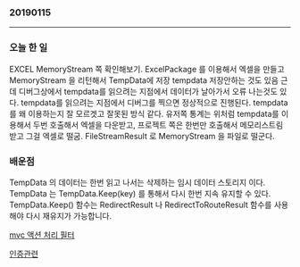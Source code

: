 ### 20190115
---
### 오늘 한 일
EXCEL MemoryStream 쪽 확인해보기.
ExcelPackage 를 이용해서 엑셀을 만들고 MemoryStream 을 리턴해서 TempData에 저장
tempdata 저장안하는 것도 있음 근데 디버그상에서 tempdata를 읽으려는 지점에서 데이터가 날아가서 오류 나는것도 있다.
tempdata를 읽으려는 지점에서 디버그를 찍으면 정상적으로 진행된다. tempdata를 왜 이용하는지 잘 모르겟고 잘못된 방식 같다.
유저쪽 통계는 위처럼 tempdata를 이용해서 두번 호출해서 엑셀을 다운받고, 프로젝트 쪽은 한번만 호출해서 메모리스트림 받고 그걸 엑셀로 떨굼.
FileStreamResult 로 MemoryStream 을 파일로 떨군다.

### 배운점
TempData 의 데이터는 한번 읽고 나서는 삭제하는 임시 데이터 스토리지 이다.
TempData 는 TempData.Keep(key) 를 통해서 다시 한번 지속 유지할 수 있다.
TempData.Keep() 함수는 RedirectResult 나 RedirectToRouteResult 함수를 사용해야 다시 재유지가 가능합니다.

[mvc 액션 처리 필터](http://blog.jakeymvc.com/mvc-extension-action-filter)

[인증관련](https://softwareengineering.stackexchange.com/questions/350092/cookie-based-vs-session-vs-token-based-vs-claims-based-authentications)
